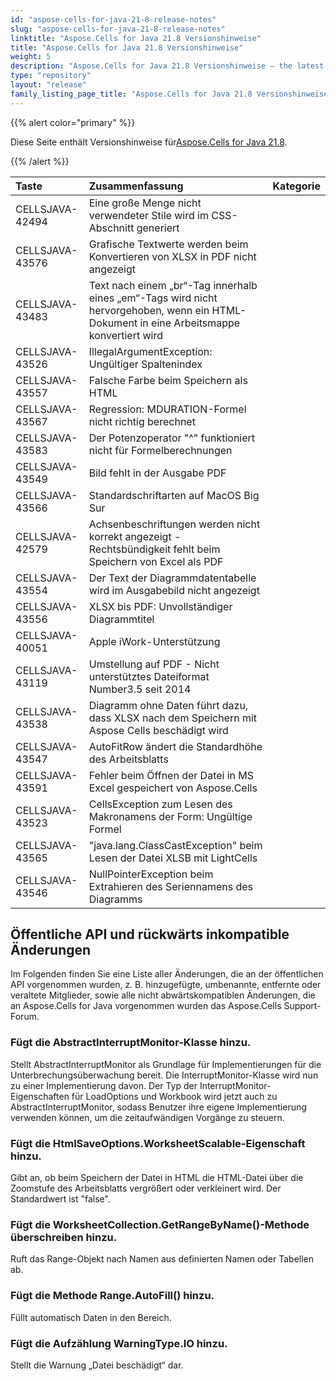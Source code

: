 ```yaml
---
id: "aspose-cells-for-java-21-8-release-notes"
slug: "aspose-cells-for-java-21-8-release-notes"
linktitle: "Aspose.Cells for Java 21.8 Versionshinweise"
title: "Aspose.Cells for Java 21.8 Versionshinweise"
weight: 5
description: "Aspose.Cells for Java 21.8 Versionshinweise – the latest updates and fixes."
type: "repository"
layout: "release"
family_listing_page_title: "Aspose.Cells for Java 21.8 Versionshinweise"
---
```

{{% alert color="primary" %}}

 Diese Seite enthält Versionshinweise für[Aspose.Cells for Java 21.8](https://releases.aspose.com/cells/java/new-releases/aspose.cells-for-java-21.8/).

{{% /alert %}}

|**Taste**|**Zusammenfassung**|**Kategorie**|
|:- |:- |:- |
|CELLSJAVA-42494|Eine große Menge nicht verwendeter Stile wird im CSS-Abschnitt generiert|
|CELLSJAVA-43576|Grafische Textwerte werden beim Konvertieren von XLSX in PDF nicht angezeigt|
|CELLSJAVA-43483|Text nach einem „br“-Tag innerhalb eines „em“-Tags wird nicht hervorgehoben, wenn ein HTML-Dokument in eine Arbeitsmappe konvertiert wird|
|CELLSJAVA-43526|IllegalArgumentException: Ungültiger Spaltenindex|
|CELLSJAVA-43557|Falsche Farbe beim Speichern als HTML|
|CELLSJAVA-43567|Regression: MDURATION-Formel nicht richtig berechnet|
|CELLSJAVA-43583|Der Potenzoperator "^" funktioniert nicht für Formelberechnungen|
|CELLSJAVA-43549|Bild fehlt in der Ausgabe PDF|
|CELLSJAVA-43566|Standardschriftarten auf MacOS Big Sur|
|CELLSJAVA-42579|Achsenbeschriftungen werden nicht korrekt angezeigt - Rechtsbündigkeit fehlt beim Speichern von Excel als PDF|
|CELLSJAVA-43554|Der Text der Diagrammdatentabelle wird im Ausgabebild nicht angezeigt|
|CELLSJAVA-43556|XLSX bis PDF: Unvollständiger Diagrammtitel|
|CELLSJAVA-40051|Apple iWork-Unterstützung|
|CELLSJAVA-43119|Umstellung auf PDF - Nicht unterstütztes Dateiformat Number3.5 seit 2014|
|CELLSJAVA-43538|Diagramm ohne Daten führt dazu, dass XLSX nach dem Speichern mit Aspose Cells beschädigt wird|
|CELLSJAVA-43547|AutoFitRow ändert die Standardhöhe des Arbeitsblatts|
|CELLSJAVA-43591|Fehler beim Öffnen der Datei in MS Excel gespeichert von Aspose.Cells|
|CELLSJAVA-43523|CellsException zum Lesen des Makronamens der Form: Ungültige Formel|
|CELLSJAVA-43565|"java.lang.ClassCastException" beim Lesen der Datei XLSB mit LightCells|
|CELLSJAVA-43546|NullPointerException beim Extrahieren des Seriennamens des Diagramms|

## **Öffentliche API und rückwärts inkompatible Änderungen**

Im Folgenden finden Sie eine Liste aller Änderungen, die an der öffentlichen API vorgenommen wurden, z. B. hinzugefügte, umbenannte, entfernte oder veraltete Mitglieder, sowie alle nicht abwärtskompatiblen Änderungen, die an Aspose.Cells for Java vorgenommen wurden das Aspose.Cells Support-Forum.

### **Fügt die AbstractInterruptMonitor-Klasse hinzu.**

Stellt AbstractInterruptMonitor als Grundlage für Implementierungen für die Unterbrechungsüberwachung bereit. Die InterruptMonitor-Klasse wird nun zu einer Implementierung davon. Der Typ der InterruptMonitor-Eigenschaften für LoadOptions und Workbook wird jetzt auch zu AbstractInterruptMonitor, sodass Benutzer ihre eigene Implementierung verwenden können, um die zeitaufwändigen Vorgänge zu steuern.

### **Fügt die HtmlSaveOptions.WorksheetScalable-Eigenschaft hinzu.**

Gibt an, ob beim Speichern der Datei in HTML die HTML-Datei über die Zoomstufe des Arbeitsblatts vergrößert oder verkleinert wird. Der Standardwert ist "false".

### **Fügt die WorksheetCollection.GetRangeByName()-Methode überschreiben hinzu.**

Ruft das Range-Objekt nach Namen aus definierten Namen oder Tabellen ab.

### **Fügt die Methode Range.AutoFill() hinzu.**

Füllt automatisch Daten in den Bereich.

### **Fügt die Aufzählung WarningType.IO hinzu.**

Stellt die Warnung „Datei beschädigt“ dar.

